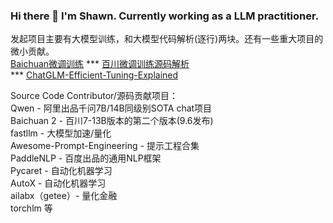 ### Hi there 👋 I'm Shawn. Currently working as a LLM practitioner.
发起项目主要有大模型训练，和大模型代码解析(逐行)两块。还有一些重大项目的微小贡献。  
[Baichuan微调训练](https://github.com/ArtificialZeng/Baichuan-Chat-Tuning) *** [百川微调训练源码解析](https://github.com/ArtificialZeng/Baichuan-Qwen-Llama-tuning-Explained)  
***  [ChatGLM-Efficient-Tuning-Explained](https://github.com/ArtificialZeng/ChatGLM-Efficient-Tuning-Explained)

Source Code Contributor/源码贡献项目：  
Qwen - 阿里出品千问7B/14B同级别SOTA chat项目  
Baichuan 2 - 百川7-13B版本的第二个版本(9.6发布)     
fastllm - 大模型加速/量化  
Awesome-Prompt-Engineering - 提示工程合集  
PaddleNLP - 百度出品的通用NLP框架  
Pycaret - 自动化机器学习  
AutoX - 自动化机器学习  
ailabx（getee）- 量化金融  
torchlm 等

<!--
**ArtificialZeng/ArtificialZeng** is a ✨ _special_ ✨ repository because its `README.md` (this file) appears on your GitHub profile.

Here are some ideas to get you started:

- 🔭 I’m currently working on ...
- 🌱 I’m currently learning ...
- 👯 I’m looking to collaborate on ...
- 🤔 I’m looking for help with ...
- 💬 Ask me about ...
- 📫 How to reach me: ...
- 😄 Pronouns: ...
- ⚡ Fun fact: ...
-->
